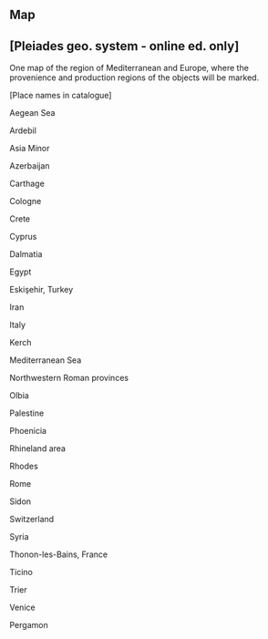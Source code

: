 ## Map 

## 

## 

## \[Pleiades geo. system - online ed. only\]

One map of the region of Mediterranean and Europe, where the provenience and production regions of the objects will be marked.

\[Place names in catalogue\]

Aegean Sea

Ardebil

Asia Minor

Azerbaijan

Carthage

Cologne

Crete

Cyprus

Dalmatia

Egypt

Eskişehir, Turkey

Iran

Italy

Kerch

Mediterranean Sea

Northwestern Roman provinces

Olbia

Palestine

Phoenicia

Rhineland area

Rhodes

Rome

Sidon

Switzerland

Syria

Thonon-les-Bains, France

Ticino

Trier

Venice

Pergamon
